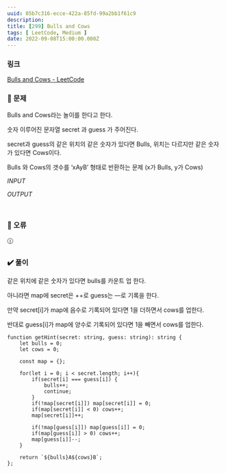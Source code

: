 ```yaml
---
uuid: 05b7c316-ecce-422a-85fd-99a2bb1f61c9
description: 
title: [299] Bulls and Cows
tags: [ LeetCode, Medium ]
date: 2022-09-08T15:00:00.000Z
---
```








### 링크

[Bulls and Cows - LeetCode](https://leetcode.com/problems/bulls-and-cows/?envType=study-plan&id=level-1)

### 📝 문제

Bulls and Cows라는 놀이를 한다고 한다.

숫자 이루어진 문자열 secret 과 guess 가 주어진다.

secret과 guess의 같은 위치의 같은 숫자가 있다면 Bulls, 위치는 다르지만 같은 숫자가 있다면 Cows이다.

Bulls 와 Cows의 갯수를 ‘xAyB’ 형태로 반환하는 문제 (x가 Bulls, y가 Cows)

*INPUT*

*OUTPUT*

```jsx

```

```jsx

```

### 🚨 오류

<aside>
🕧

</aside>

### ✔️ 풀이

같은 위치에 같은 숫자가 있다면 bulls를 카운트 업 한다.

아니라면 map에 secret은 ++로 guess는 —로 기록을 한다.

만약 secret[i]가 map에 음수로 기록되어 있다면 1을 더하면서 cows를 업한다.

반대로 guess[i]가 map에 양수로 기록되어 있다면 1을 빼면서 cows를 업한다.

```tsx
function getHint(secret: string, guess: string): string {
    let bulls = 0;
    let cows = 0;
    
    const map = {};
    
    for(let i = 0; i < secret.length; i++){
        if(secret[i] === guess[i]) {
            bulls++;
            continue;
        }
        if(!map[secret[i]]) map[secret[i]] = 0;
        if(map[secret[i]] < 0) cows++;
        map[secret[i]]++;
        
        if(!map[guess[i]]) map[guess[i]] = 0;
        if(map[guess[i]] > 0) cows++;
        map[guess[i]]--;
    }
    
    return `${bulls}A${cows}B`;
};
```